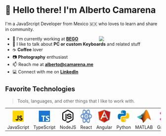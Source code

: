 # 👋 Hello there! I'm Alberto Camarena

I'm a JavaSrcript Developer from Mexico 🇲🇽 who loves to learn and share in community.  

<img align='right' src='https://octodex.github.com/images/hula_loop_octodex03.gif' width='200'>

- 🏢 I'm currently working at **[BEGO](https://bego.ai)**
- 💬 I like to talk about **PC or custom Keyboards** and related stuff
- ☕️ **Coffee** lover
- 📷 **Photography** enthusiast
- 📫 Reach me at **<alberto@camarena.me>**
- 💻 Connect with me on **[LinkedIn](www.linkedin.com/in/albertocamarena-dev)**

## Favorite Technologies

> Tools, languages, and other things that I like to work with.

<table>
  <tr>
    <td align="center" width="96">
      <a href="#macropower-tech">
        <img src="./img/javascript.svg" width="48" height="48" alt="JavaScript" />
      </a>
      <br>JavaScript
    </td>
    <td align="center" width="96">
      <a href="#macropower-tech">
        <img src="./img/typescript.svg" width="48" height="48" alt="TypeScript" />
      </a>
      <br>TypeScript
    </td>
    <td align="center" width="96">
      <a href="#macropower-tech" >
        <img src="./img/nodejs.svg" width="48" height="48" alt="Grafana" />
      </a>
      <br>NodeJS
    </td>
    <td align="center" width="96">
      <a href="#macropower-tech" >
        <img src="./img/react.svg" width="48" height="48" alt="React" />
      </a>
      <br>React
    </td>
    <td align="center"  width="96">
      <a href="#macropower-tech">
        <img src="./img/angular.svg" width="48" height="48" alt="Angular" />
      </a>
      <br>Angular
    </td>
    <td align="center" width="96">
      <a href="#macropower-tech">
        <img src="./img/python.svg" width="48" height="48" alt="Python" />
      </a>
      <br>Python
    </td>
    <td align="center" width="96">
      <a href="#macropower-tech" >
        <img src="./img/matlab.svg" width="48" height="48" alt="Matlab" />
      </a>
      <br>MATLAB
    </td>
    <td align="center" width="96">
      <a href="#macropower-tech">
        <img src="./img/graphql.svg" width="48" height="48" alt="GraphQl" />
      </a>
      <br>GrapgQL
    </td>
    <td align="center" width="96">
      <a href="#macropower-tech">
        <img src="./img/lua.svg" width="48" height="48" alt="Lua" />
      </a>
      <br>Lua
    </td>
  </tr>
</table>

<!-- In the future I'll like to add more of the non dev stuff like 3d printing, modeling, etc. -->
